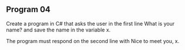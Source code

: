 ## Program 04

Create a program in C# that asks the user in the first line What is your name? and save the name in the variable x.

The program must respond on the second line with Nice to meet you, x.